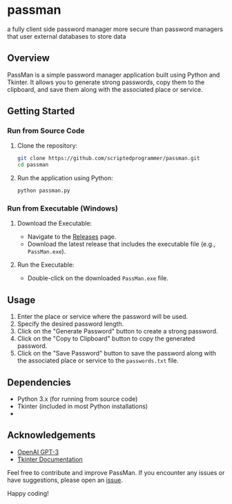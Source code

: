 # passman
a fully client side password manager more secure than password managers that user external databases to store data

## Overview
PassMan is a simple password manager application built using Python and Tkinter. It allows you to generate strong passwords, 
copy them to the clipboard, and save them along with the associated place or service.

## Getting Started
### Run from Source Code
1. Clone the repository:
    ```bash
    git clone https://github.com/scriptedprogrammer/passman.git
    cd passman
    ```

2. Run the application using Python:
    ```bash
    python passman.py
    ```

### Run from Executable (Windows)
1. Download the Executable:
   - Navigate to the [Releases](https://github.com/scriptedprogrammer/passman/releases) page.
   - Download the latest release that includes the executable file (e.g., `PassMan.exe`).

2. Run the Executable:
   - Double-click on the downloaded `PassMan.exe` file.

## Usage
1. Enter the place or service where the password will be used.
2. Specify the desired password length.
3. Click on the "Generate Password" button to create a strong password.
4. Click on the "Copy to Clipboard" button to copy the generated password.
5. Click on the "Save Password" button to save the password along with the associated place or service to the `passwords.txt` file.

## Dependencies
- Python 3.x (for running from source code)
- Tkinter (included in most Python installations)
- 
## Acknowledgements
- [OpenAI GPT-3](https://www.openai.com/gpt-3/)
- [Tkinter Documentation](https://docs.python.org/3/library/tkinter.html)

Feel free to contribute and improve PassMan. If you encounter any issues or have suggestions, please open an [issue](https://github.com/scriptedprogrammer/passman/issues).

Happy coding!

